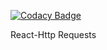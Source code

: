 
[![Codacy Badge](https://api.codacy.com/project/badge/Grade/a45ef875fc274ee6b943b106cc100cb8)](https://app.codacy.com/manual/mosetizachary001/React-Http-Requests?utm_source=github.com&utm_medium=referral&utm_content=ZachyDev/React-Http-Requests&utm_campaign=Badge_Grade_Dashboard)

React-Http Requests